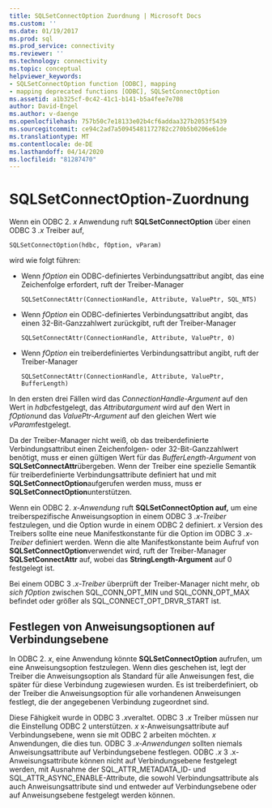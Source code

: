 ```yaml
---
title: SQLSetConnectOption Zuordnung | Microsoft Docs
ms.custom: ''
ms.date: 01/19/2017
ms.prod: sql
ms.prod_service: connectivity
ms.reviewer: ''
ms.technology: connectivity
ms.topic: conceptual
helpviewer_keywords:
- SQLSetConnectOption function [ODBC], mapping
- mapping deprecated functions [ODBC], SQLSetConnectOption
ms.assetid: a1b325cf-0c42-41c1-b141-b5a4fee7e708
author: David-Engel
ms.author: v-daenge
ms.openlocfilehash: 757b50c7e18133e02b4cf6addaa327b2053f5439
ms.sourcegitcommit: ce94c2ad7a50945481172782c270b5b0206e61de
ms.translationtype: MT
ms.contentlocale: de-DE
ms.lasthandoff: 04/14/2020
ms.locfileid: "81287470"
---
```

# <a name="sqlsetconnectoption-mapping"></a>SQLSetConnectOption-Zuordnung
Wenn ein ODBC 2. *x* Anwendung ruft **SQLSetConnectOption** über einen ODBC 3 *.x* Treiber auf,  
  
```  
SQLSetConnectOption(hdbc, fOption, vParam)  
```  
  
 wird wie folgt führen:  
  
-   Wenn *fOption* ein ODBC-definiertes Verbindungsattribut angibt, das eine Zeichenfolge erfordert, ruft der Treiber-Manager  
  
    ```  
    SQLSetConnectAttr(ConnectionHandle, Attribute, ValuePtr, SQL_NTS)  
    ```  
  
-   Wenn *fOption* ein ODBC-definiertes Verbindungsattribut angibt, das einen 32-Bit-Ganzzahlwert zurückgibt, ruft der Treiber-Manager  
  
    ```  
    SQLSetConnectAttr(ConnectionHandle, Attribute, ValuePtr, 0)  
    ```  
  
-   Wenn *fOption* ein treiberdefiniertes Verbindungsattribut angibt, ruft der Treiber-Manager  
  
    ```  
    SQLSetConnectAttr(ConnectionHandle, Attribute, ValuePtr, BufferLength)  
    ```  
  
 In den ersten drei Fällen wird das *ConnectionHandle-Argument* auf den Wert in *hdbc*festgelegt, das *Attributargument* wird auf den Wert in *fOption*und das *ValuePtr-Argument* auf den gleichen Wert wie *vParam*festgelegt.  
  
 Da der Treiber-Manager nicht weiß, ob das treiberdefinierte Verbindungsattribut einen Zeichenfolgen- oder 32-Bit-Ganzzahlwert benötigt, muss er einen gültigen Wert für das *BufferLength-Argument* von **SQLSetConnectAttr**übergeben. Wenn der Treiber eine spezielle Semantik für treiberdefinierte Verbindungsattribute definiert hat und mit **SQLSetConnectOption**aufgerufen werden muss, muss er **SQLSetConnectOption**unterstützen.  
  
 Wenn ein ODBC 2. *x-Anwendung* ruft **SQLSetConnectOption auf,** um eine treiberspezifische Anweisungsoption in einem ODBC 3 *.x-Treiber* festzulegen, und die Option wurde in einem ODBC 2 definiert. *x* Version des Treibers sollte eine neue Manifestkonstante für die Option im ODBC 3 *.x-Treiber* definiert werden. Wenn die alte Manifestkonstante beim Aufruf von **SQLSetConnectOption**verwendet wird, ruft der Treiber-Manager **SQLSetConnectAttr** auf, wobei das **StringLength-Argument** auf 0 festgelegt ist.  
  
 Bei einem ODBC 3 *.x-Treiber* überprüft der Treiber-Manager nicht mehr, ob *sich fOption* zwischen SQL_CONN_OPT_MIN und SQL_CONN_OPT_MAX befindet oder größer als SQL_CONNECT_OPT_DRVR_START ist.  
  
## <a name="setting-statement-options-on-the-connection-level"></a>Festlegen von Anweisungsoptionen auf Verbindungsebene  
 In ODBC 2. *x*, eine Anwendung könnte **SQLSetConnectOption** aufrufen, um eine Anweisungsoption festzulegen. Wenn dies geschehen ist, legt der Treiber die Anweisungsoption als Standard für alle Anweisungen fest, die später für diese Verbindung zugewiesen wurden. Es ist treiberdefiniert, ob der Treiber die Anweisungsoption für alle vorhandenen Anweisungen festlegt, die der angegebenen Verbindung zugeordnet sind.  
  
 Diese Fähigkeit wurde in ODBC 3 *.x*veraltet. ODBC 3 *.x* Treiber müssen nur die Einstellung ODBC 2 unterstützen. *x* x-Anweisungsattribute auf Verbindungsebene, wenn sie mit ODBC 2 arbeiten möchten. *x* Anwendungen, die dies tun. ODBC 3 *.x-Anwendungen* sollten niemals Anweisungsattribute auf Verbindungsebene festlegen. ODBC *.x* 3 .x-Anweisungsattribute können nicht auf Verbindungsebene festgelegt werden, mit Ausnahme der SQL_ATTR_METADATA_ID- und SQL_ATTR_ASYNC_ENABLE-Attribute, die sowohl Verbindungsattribute als auch Anweisungsattribute sind und entweder auf Verbindungsebene oder auf Anweisungsebene festgelegt werden können.
